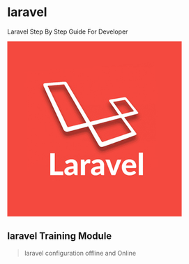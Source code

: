# laravel
Laravel Step By Step Guide For Developer

<img src="Laravel-logo.jpg">

## laravel Training Module 

> laravel configuration offline and Online
